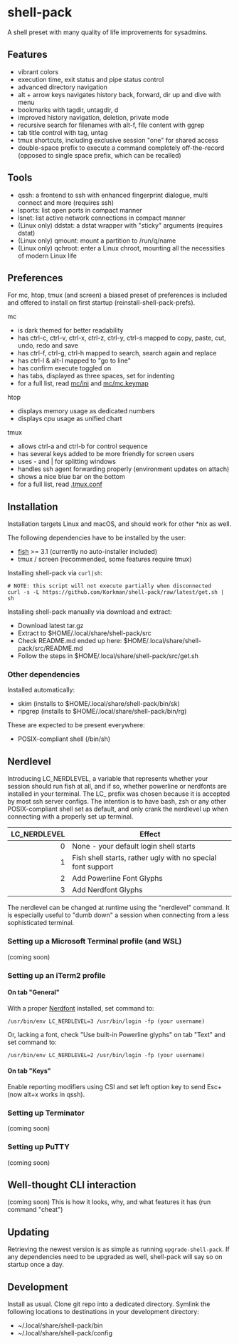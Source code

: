 # shell-pack
A shell preset with many quality of life improvements for sysadmins.

## Features
 * vibrant colors
 * execution time, exit status and pipe status control
 * advanced directory navigation
  * alt + arrow keys navigates history back, forward, dir up and dive with menu
  * bookmarks with tagdir, untagdir, d
 * improved history navigation, deletion, private mode
 * recursive search for filenames with alt-f, file content with ggrep
 * tab title control with tag, untag
 * tmux shortcuts, including exclusive session "one" for shared access
 * double-space prefix to execute a command completely off-the-record (opposed to single space prefix, which can be recalled)

## Tools
 * qssh: a frontend to ssh with enhanced fingerprint dialogue, multi connect and more (requires ssh)
 * lsports: list open ports in compact manner
 * lsnet: list active network connections in compact manner
 * (Linux only) ddstat: a dstat wrapper with "sticky" arguments (requires dstat)
 * (Linux only) qmount: mount a partition to /run/q/name
 * (Linux only) qchroot: enter a Linux chroot, mounting all the necessities of modern Linux life

## Preferences
For mc, htop, tmux (and screen) a biased preset of preferences is included and offered to install on first startup (reinstall-shell-pack-prefs).

mc
* is dark themed for better readability
* has ctrl-c, ctrl-v, ctrl-x, ctrl-z, ctrl-y, ctrl-s mapped to copy, paste, cut, undo, redo and save
* has ctrl-f, ctrl-g, ctrl-h mapped to search, search again and replace
* has ctrl-l & alt-l mapped to "go to line"
* has confirm execute toggled on
* has tabs, displayed as three spaces, set for indenting
* for a full list, read [mc/ini](mc/ini) and [mc/mc.keymap](mc/mc.keymap)

htop
* displays memory usage as dedicated numbers
* displays cpu usage as unified chart

tmux
* allows ctrl-a and ctrl-b for control sequence
* has several keys added to be more friendly for screen users
* uses - and | for splitting windows
* handles ssh agent forwarding properly (environment updates on attach)
* shows a nice blue bar on the bottom
* for a full list, read [.tmux.conf](config/.tmux.conf)

## Installation
Installation targets Linux and macOS, and should work for other \*nix as well.

The following dependencies have to be installed by the user:
 * [fish](https://fishshell.com/) >= 3.1 (currently no auto-installer included)
 * tmux / screen (recommended, some features require tmux)

Installing shell-pack via ```curl|sh```:
```
# NOTE: this script will not execute partially when disconnected
curl -s -L https://github.com/Korkman/shell-pack/raw/latest/get.sh | sh
```

Installing shell-pack manually via download and extract:
 * Download latest tar.gz
 * Extract to $HOME/.local/share/shell-pack/src
 * Check README.md ended up here: $HOME/.local/share/shell-pack/src/README.md
 * Follow the steps in $HOME/.local/share/shell-pack/src/get.sh

### Other dependencies

Installed automatically:
 * skim (installs to $HOME/.local/share/shell-pack/bin/sk)
 * ripgrep (installs to $HOME/.local/share/shell-pack/bin/rg)

These are expected to be present everywhere:
 * POSIX-compliant shell (/bin/sh)

## Nerdlevel
Introducing LC_NERDLEVEL, a variable that represents whether your session should run fish at all, and if so, whether powerline or nerdfonts are installed in your terminal. The LC_ prefix was chosen because it is accepted by most ssh server configs. The intention is to have bash, zsh or any other POSIX-compliant shell set as default, and only crank the nerdlevel up when connecting with a properly set up terminal.

|LC_NERDLEVEL|Effect     |
|-----------:|-----------|
|           0|None - your default login shell starts|
|           1|Fish shell starts, rather ugly with no special font support|
|           2|Add Powerline Font Glyphs|
|           3|Add Nerdfont Glyphs|

The nerdlevel can be changed at runtime using the "nerdlevel" command. It is especially useful to "dumb down" a session when connecting from a less sophisticated terminal.

### Setting up a Microsoft Terminal profile (and WSL)
(coming soon)

### Setting up an iTerm2 profile

#### On tab "General"
With a proper [Nerdfont](https://www.nerdfonts.com) installed, set command to:
```
/usr/bin/env LC_NERDLEVEL=3 /usr/bin/login -fp (your username)
```
Or, lacking a font, check "Use built-in Powerline glyphs" on tab "Text" and set command to:
```
/usr/bin/env LC_NERDLEVEL=2 /usr/bin/login -fp (your username)
```

#### On tab "Keys"
Enable reporting modifiers using CSI and set left option key to send Esc+ (now alt+x works in qssh).

### Setting up Terminator
(coming soon)

### Setting up PuTTY
(coming soon)

## Well-thought CLI interaction
(coming soon)
This is how it looks, why, and what features it has (run command "cheat")

## Updating
Retrieving the newest version is as simple as running ```upgrade-shell-pack```. If any dependencies need to be upgraded as well, shell-pack will say so on startup once a day.

## Development

Install as usual. Clone git repo into a dedicated directory. Symlink the following locations to destinations in your development directory:
 * ~/.local/share/shell-pack/bin
 * ~/.local/share/shell-pack/config
